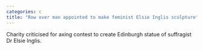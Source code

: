 ```yaml
---
categories: c
title: "Row over man appointed to make feminist Elsie Inglis sculpture"
---
```

Charity criticised for axing contest to create Edinburgh statue of suffragist Dr Elsie Inglis.